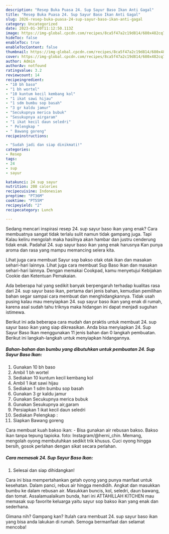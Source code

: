 ```yaml
---
description: "Resep Buka Puasa 24. Sup Sayur Baso Ikan Anti Gagal"
title: "Resep Buka Puasa 24. Sup Sayur Baso Ikan Anti Gagal"
slug: 2026-resep-buka-puasa-24-sup-sayur-baso-ikan-anti-gagal
category: Uncategorized
date: 2023-01-30T11:12:50.113Z
image: https://img-global.cpcdn.com/recipes/8ca5f47a2c19d814/680x482cq70/24-sup-sayur-baso-ikan-foto-resep-utama.jpg
hideToc: false
enableToc: true
enableTocContent: false
thumbnail: https://img-global.cpcdn.com/recipes/8ca5f47a2c19d814/680x482cq70/24-sup-sayur-baso-ikan-foto-resep-utama.jpg
cover: https://img-global.cpcdn.com/recipes/8ca5f47a2c19d814/680x482cq70/24-sup-sayur-baso-ikan-foto-resep-utama.jpg
author: Admin
authorAv: notfound
ratingvalue: 3.2
reviewcount: 14
recipeingredient:
- "10 bh baso"
- "1 bh wortel"
- "10 kuntum kecil kembang kol"
- "1 ikat sawi hijau"
- "1 sdm bumbu sop basah"
- "3 gr kaldu jamur"
- "Secukupnya merica bubuk"
- "Sesukupnya airgaram"
- "1 ikat kecil daun seledri"
- " Pelengkap "
- " Bawang goreng"
recipeinstructions:

- "Sudah jadi dan siap dinikmati!"
categories:
- Resep
tags:
- 24
- sup
- sayur

katakunci: 24 sup sayur 
nutrition: 208 calories
recipecuisine: Indonesian
preptime: "PT36M"
cooktime: "PT55M"
recipeyield: "2"
recipecategory: Lunch

---
```



Sedang mencari inspirasi resep 24. sup sayur baso ikan yang enak? Cara membuatnya sangat tidak terlalu sulit namun tidak gampang juga. Tapi Kalau keliru mengolah maka hasilnya akan hambar dan justru cenderung tidak enak. Padahal 24. sup sayur baso ikan yang enak harusnya Kan punya aroma dan rasa yang mampu memancing selera kita.


Lihat juga cara membuat Sayur sop bakso otak otak ikan dan masakan sehari-hari lainnya. Lihat juga cara membuat Sup Baso Ikan dan masakan sehari-hari lainnya. Dengan memakai Cookpad, kamu menyetujui Kebijakan Cookie dan Ketentuan Pemakaian.

Ada beberapa hal yang sedikit banyak berpengaruh terhadap kualitas rasa dari 24. sup sayur baso ikan, pertama dari jenis bahan, kemudian pemilihan bahan segar sampai cara membuat dan menghidangkannya. Tidak usah pusing kalau mau menyiapkan 24. sup sayur baso ikan yang enak di rumah, karena asal sudah tahu triknya maka hidangan ini dapat menjadi suguhan istimewa.


Berikut ini ada beberapa cara mudah dan praktis untuk membuat 24. sup sayur baso ikan yang siap dikreasikan. Anda bisa menyiapkan 24. Sup Sayur Baso Ikan menggunakan 11 jenis bahan dan 0 langkah pembuatan. Berikut ini langkah-langkah untuk menyiapkan hidangannya.

<!--inarticleads1-->

##### Bahan-bahan dan bumbu yang dibutuhkan untuk pembuatan 24. Sup Sayur Baso Ikan:

1. Gunakan 10 bh baso
1. Ambil 1 bh wortel
1. Sediakan 10 kuntum kecil kembang kol
1. Ambil 1 ikat sawi hijau
1. Sediakan 1 sdm bumbu sop basah
1. Gunakan 3 gr kaldu jamur
1. Gunakan Secukupnya merica bubuk
1. Gunakan Sesukupnya air,garam
1. Persiapkan 1 ikat kecil daun seledri
1. Sediakan  Pelengkap :
1. Siapkan  Bawang goreng


Cara membuat kuah bakso ikan: - Bisa gunakan air rebusan bakso. Bakso ikan tanpa tepung tapioka. foto: Instagram/@herni_chin. Memang, mengolah oyong membutuhkan sedikit trik khusus. Cuci oyong hingga bersih, gosok perlahan dengan sikat secara perlahan. 

<!--inarticleads2-->

##### Cara memasak 24. Sup Sayur Baso Ikan:


1. Selesai dan siap dihidangkan!

Cara ini bisa mempertahankan getah oyong yang punya manfaat untuk kesehatan. Dalam panci, rebus air hingga mendidih. Angkat dan masukkan bumbu ke dalam rebusan air. Masukkan buncis, kol, seledri, daun bawang, dan tomat. Assalamualaikum bunda, hari ini ATTAHILLAH KITCHEN mau memasak sup favorite keluarga yaitu sayur sop bakso ikan yang enak dan sederhana. 

Gimana nih? Gampang kan? Itulah cara membuat 24. sup sayur baso ikan yang bisa anda lakukan di rumah. Semoga bermanfaat dan selamat mencoba!
